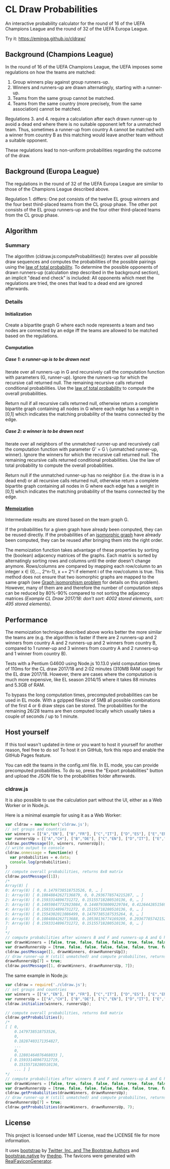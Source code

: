 # CL Draw Probabilities
An interactive probability calculator for the round of 16 of the UEFA Champions League and the round of 32 of the UEFA Europa League.

Try it: https://eminga.github.io/cldraw/

## Background (Champions League)
In the round of 16 of the UEFA Champions League, the UEFA imposes some regulations on how the teams are matched:
1. Group winners play against group runners-up.
2. Winners and runners-up are drawn alternatingly, starting with a runner-up.
3. Teams from the same group cannot be matched.
4. Teams from the same country (more precisely, from the same association) cannot be matched.

Regulations 3. and 4. require a calculation after each drawn runner-up to avoid a dead end where there is no suitable opponent left for a unmatched team. Thus, sometimes a runner-up from country A cannot be matched with a winner from country B as this matching would leave another team without a suitable opponent.

These regulations lead to non-uniform probabilities regarding the outcome of the draw.

## Background (Europa League)
The regulations in the round of 32 of the UEFA Europa League are similar to those of the Champions League described above.

Regulation 1. differs: One pot consists of the twelve EL group winners and the four best third-placed teams from the CL group phase. The other pot consists of the EL group runners-up and the four other third-placed teams from the CL group phase.

## Algorithm
### Summary
The algorithm (cldraw.js:computeProbabilities()) iterates over all possible draw sequences and computes the probabilities of the possible pairings using the [law of total probability](https://en.wikipedia.org/wiki/Law_of_total_probability). To determine the possible opponents of drawn runners-up (calculation step described in the background section), an implicit "dead end check" is included: All opponents which meet the regulations are tried, the ones that lead to a dead end are ignored afterwards.

### Details
#### Initialization
Create a bipartite graph G where each node represents a team and two nodes are connected by an edge iff the teams are allowed to be matched based on the regulations.

#### Computation
##### Case 1: a runner-up is to be drawn next
Iterate over all runners-up in G and recursively call the computation function with parameters (G, runner-up). Ignore the runners-up for which the recursive call returned null. The remaining recursive calls returned conditional probabilities. Use the [law of total probability](https://en.wikipedia.org/wiki/Law_of_total_probability) to compute the overall probabilities.

Return null if all recursive calls returned null, otherwise return a complete bipartite graph containing all nodes in G where each edge has a weight in [0,1] which indicates the matching probability of the teams connected by the edge.

##### Case 2: a winner is to be drawn next
Iterate over all neighbors of the unmatched runner-up and recursively call the computation function with parameter G' = G \ {unmatched runner-up, winner}. Ignore the winners for which the recursive call returned null. The remaining recursive calls returned conditional probabilities. Use the law of total probability to compute the overall probabilities.

Return null if the unmatched runner-up has no neighbor (i.e. the draw is in a dead end) or all recursive calls returned null, otherwise return a complete bipartite graph containing all nodes in G where each edge has a weight in [0,1] which indicates the matching probability of the teams connected by the edge.

#### [Memoization](https://en.wikipedia.org/wiki/Memoization)
Intermediate results are stored based on the team graph G.

If the probabilities for a given graph have already been computed, they can be reused directly. If the probabilities of an [isomorphic graph](https://en.wikipedia.org/wiki/Graph_isomorphism) have already been computed, they can be reused after bringing them into the right order.

The memoization function takes advantage of these properties by sorting the (boolean) adjacency matrices of the graphs. Each matrix is sorted by alternatingly sorting rows and columns until the order doesn't change anymore. Rows/columns are compared by mapping each row/column to an integer x ∈ {0,..., 2^n-1}, x += 2^i if element i of the row/column is true.
This method does not ensure that two isomorphic graphs are mapped to the same graph (see [Graph isomorphism problem](https://en.wikipedia.org/wiki/Graph_isomorphism_problem) for details on this problem). However, many of them are and therefore the number of computation steps can be reduced by 80%-90% compared to not sorting the adjacency matrices *(Example CL Draw 2017/18: don't sort: 4002 stored elements, sort: 495 stored elements)*.


## Performance
The memoization technique described above works better the more similar the teams are (e.g. the algorithm is faster if there are 2 runners-up and 2 winners from country A and 2 runners-up and 2 winners from country B, compared to 1 runner-up and 3 winners from country A and 2 runners-up and 1 winner from country B).

Tests with a Pentium G4600 using Node.js 10.13.0 yield computation times of 110ms for the CL draw 2017/18 and 2:02 minutes (310MB RAM usage) for the EL draw 2017/18. However, there are cases where the computation is much more expensive, like EL season 2014/15 where it takes 88 minutes and 5.3GB of RAM.

To bypass the long computation times, precomputed probabilities can be used in EL mode. With a gzipped filesize of 5MB all possible combinations of the first 4 or 6 draw steps can be stored. The probabilities for the remaining 26/28 teams are then computed locally which usually takes a couple of seconds / up to 1 minute.

## Host yourself
If this tool wasn't updated in time or you want to host it yourself for another reason, feel free to do so! To host it on GitHub, fork this repo and enable the GitHub Pages feature.

You can edit the teams in the config.xml file. In EL mode, you can provide precomputed probabilities. To do so, press the "Export probabilities" button and upload the JSON file to the probabilities folder afterwards.

### cldraw.js
It is also possible to use the calculation part without the UI, either as a Web Worker or in Node.js.

Here is a minimal example for using it as a Web Worker:

```javascript
var cldraw = new Worker('cldraw.js');
// set groups and countries
var winners = [["A","EN"], ["B","FR"], ["C","IT"], ["D","ES"], ["E","EN"], ["F","EN"], ["G","TR"], ["H","EN"]];
var runnersUp = [["A","CH"], ["B","DE"], ["C","EN"], ["D","IT"], ["E","ES"], ["F","UA"], ["G","PT"], ["H","ES"]];
cldraw.postMessage([0, winners, runnersUp]);
// write output to console
cldraw.onmessage = function(e) {
  var probabilities = e.data;
  console.log(probabilities);
}
// compute overall probabilities, returns 8x8 matrix
cldraw.postMessage([1]);
/*
Array(8) [
0: Array(8) [ 0, 0.1479738518753526, 0, … ]
1: Array(8) [ 0.10848842627136879, 0, 0.2936778574215287, … ]
2: Array(8) [ 0.1593314896731272, 0.15155718280510136, 0, … ]
3: Array(8) [ 0.14959847732923084, 0.14407938009229784, 0.41264428515694257, … ]
4: Array(8) [ 0.1593314896731272, 0.15155718280510136, 0, … ]
5: Array(8) [ 0.1554302011086499, 0.14797385187535264, 0, … ]
6: Array(8) [ 0.1084884262713688, 0.10530136774169269, 0.2936778574215287, … ]
7: Array(8) [ 0.1593314896731272, 0.15155718280510136, 0, … ]
]
*/
// compute probabilities after winners B and F and runners-up A and G have been drawn, returns 6x6 matrix
var drawnWinners = [false, true, false, false, false, true, false, false];
var drawnRunnersUp = [true, false, false, false, false, false, true, false];
cldraw.postMessage([1, drawnWinners, drawnRunnersUp]);
// draw runner-up H (still unmatched) and compute probabilites, returns 6x6 matrix
drawnRunnersUp[7] = true;
cldraw.postMessage([1, drawnWinners, drawnRunnersUp, 7]);
```

The same example in Node.js:
```javascript
var cldraw = require('./cldraw.js');
// set groups and countries
var winners = [["A","EN"], ["B","FR"], ["C","IT"], ["D","ES"], ["E","EN"], ["F","EN"], ["G","TR"], ["H","EN"]];
var runnersUp = [["A","CH"], ["B","DE"], ["C","EN"], ["D","IT"], ["E","ES"], ["F","UA"], ["G","PT"], ["H","ES"]];
cldraw.initialize(winners, runnersUp);

// compute overall probabilities, returns 8x8 matrix
cldraw.getProbabilities();
/*
[ [ 0,
    0.1479738518753526,
    0,
    0.18287403171354827,
    ...
    0,
    0.12801464076468033 ],
  [ 0.15933148967312719,
    0.15155718280510136,
    ... ] ]
*/
// compute probabilities after winners B and F and runners-up A and G have been drawn, returns 6x6 matrix
var drawnWinners = [false, true, false, false, false, true, false, false];
var drawnRunnersUp = [true, false, false, false, false, false, true, false];
cldraw.getProbabilities(drawnWinners, drawnRunnersUp);
// draw runner-up H (still unmatched) and compute probabilites, returns 6x6 matrix
drawnRunnersUp[7] = true;
cldraw.getProbabilities(drawnWinners, drawnRunnersUp, 7);
```

## License
This project is licensed under MIT License, read the LICENSE file for more information.

It uses [bootstrap](https://github.com/twbs/bootstrap) by [Twitter, Inc. and The Bootstrap Authors](https://github.com/twbs) and [bootstrap.native](https://github.com/thednp/bootstrap.native) by [thednp](https://github.com/thednp). The favicons were generated with [RealFaviconGenerator](https://realfavicongenerator.net/).
